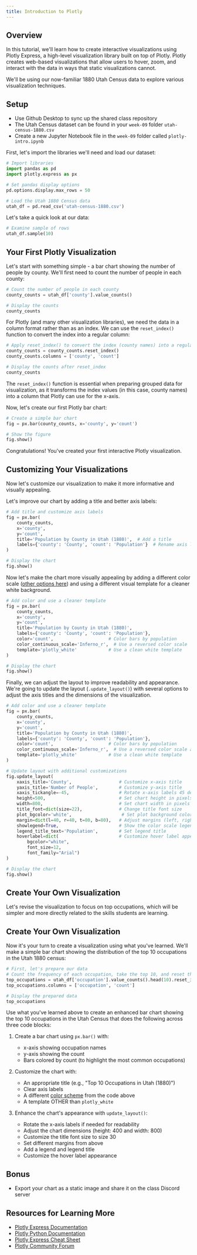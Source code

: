 ```yaml
---
title: Introduction to Plotly
---
```


## Overview

In this tutorial, we'll learn how to create interactive visualizations using Plotly Express, a high-level visualization library built on top of Plotly. Plotly creates web-based visualizations that allow users to hover, zoom, and interact with the data in ways that static visualizations cannot.

We'll be using our now-familiar 1880 Utah Census data to explore various visualization techniques.

## Setup

- Use Github Desktop to sync up the shared class repository
- The Utah Census dataset can be found in your `week-09` folder `utah-census-1880.csv`
- Create a new Jupyter Notebook file in the `week-09` folder called `plotly-intro.ipynb`

First, let's import the libraries we'll need and load our dataset:

```python
# Import libraries
import pandas as pd
import plotly.express as px

# Set pandas display options
pd.options.display.max_rows = 50

# Load the Utah 1880 Census data
utah_df = pd.read_csv('utah-census-1880.csv')
```

Let's take a quick look at our data:

```python
# Examine sample of rows
utah_df.sample(10)
```

## Your First Plotly Visualization

Let's start with something simple - a bar chart showing the number of people by county. We'll first need to count the number of people in each county:

```python
# Count the number of people in each county
county_counts = utah_df['county'].value_counts()

# Display the counts
county_counts
```

For Plotly (and many other visualization libraries), we need the data in a column format rather than as an index. We can use the `reset_index()` function to convert the index into a regular column:

```python
# Apply reset_index() to convert the index (county names) into a regular column
county_counts = county_counts.reset_index()
county_counts.columns = ['county', 'count']

# Display the counts after reset_index
county_counts
```

The `reset_index()` function is essential when preparing grouped data for visualization, as it transforms the index values (in this case, county names) into a column that Plotly can use for the x-axis.

Now, let's create our first Plotly bar chart:

```python
# Create a simple bar chart
fig = px.bar(county_counts, x='county', y='count')

# Show the figure
fig.show()
```

Congratulations! You've created your first interactive Plotly visualization.

## Customizing Your Visualizations

Now let's customize our visualization to make it more informative and visually appealing.

Let's improve our chart by adding a title and better axis labels:

```python
# Add title and customize axis labels
fig = px.bar(
    county_counts,
    x='county',
    y='count',
    title='Population by County in Utah (1880)',  # Add a title
    labels={'county': 'County', 'count': 'Population'}  # Rename axis labels
)

# Display the chart
fig.show()
```

Now let's make the chart more visually appealing by adding a different color scale ([other options here](https://plotly.com/python/builtin-colorscales/)) and using a different visual template for a cleaner white background.

```python
# Add color and use a cleaner template
fig = px.bar(
    county_counts,
    x='county',
    y='count',
    title='Population by County in Utah (1880)',
    labels={'county': 'County', 'count': 'Population'},
    color='count',                     # Color bars by population
    color_continuous_scale='Inferno_r',  # Use a reversed color scale
    template='plotly_white'            # Use a clean white template
)

# Display the chart
fig.show()
```

Finally, we can adjust the layout to improve readability and appearance. We're going to update the layout (`.update_layout()`) with several options to adjust the axis titles and the dimensions of the visualization.

```python
# Add color and use a cleaner template
fig = px.bar(
    county_counts,
    x='county',
    y='count',
    title='Population by County in Utah (1880)',
    labels={'county': 'County', 'count': 'Population'},
    color='count',                     # Color bars by population
    color_continuous_scale='Inferno_r',  # Use a reversed color scale and the Inferno color scheme
    template='plotly_white'            # Use a clean white template
)

# Update layout with additional customizations
fig.update_layout(
    xaxis_title='County',                  # Customize x-axis title
    yaxis_title='Number of People',        # Customize y-axis title
    xaxis_tickangle=-45,                   # Rotate x-axis labels 45 degrees
    height=500,                            # Set chart height in pixels
    width=800,                             # Set chart width in pixels
    title_font=dict(size=22),              # Change title font size
    plot_bgcolor='white',                   # Set plot background color
    margin=dict(l=40, r=40, t=80, b=80),   # Adjust margins (left, right, top, bottom)
    showlegend=True,                       # Show the color scale legend
    legend_title_text='Population',        # Set legend title
    hoverlabel=dict(                       # Customize hover label appearance
        bgcolor="white",
        font_size=12,
        font_family="Arial")
)

# Display the chart
fig.show()
```

## Create Your Own Visualization

Let's revise the visualization to focus on top occupations, which will be simpler and more directly related to the skills students are learning.

## Create Your Own Visualization

Now it's your turn to create a visualization using what you've learned. We'll make a simple bar chart showing the distribution of the top 10 occupations in the Utah 1880 census:

```python
# First, let's prepare our data
# Count the frequency of each occupation, take the top 10, and reset the index
top_occupations = utah_df['occupation'].value_counts().head(10).reset_index()
top_occupations.columns = ['occupation', 'count']

# Display the prepared data
top_occupations
```

Use what you've learned above to create an enhanced bar chart showing the top 10 occupations in the Utah Census that does the following across three code blocks:

1. Create a bar chart using `px.bar()` with:

   - x-axis showing occupation names
   - y-axis showing the count
   - Bars colored by count (to highlight the most common occupations)

2. Customize the chart with:

   - An appropriate title (e.g., "Top 10 Occupations in Utah (1880)")
   - Clear axis labels
   - A different [color scheme](https://plotly.com/python/builtin-colorscales/) from the code above
   - A template OTHER than `plotly_white`

3. Enhance the chart's appearance with `update_layout()`:
   - Rotate the x-axis labels if needed for readability
   - Adjust the chart dimensions (height: 400 and width: 800)
   - Customize the title font size to size 30
   - Set different margins from above
   - Add a legend and legend title
   - Customize the hover label appearance

## Bonus

- Export your chart as a static image and share it on the class Discord server

## Resources for Learning More

- [Plotly Express Documentation](https://plotly.com/python/plotly-express/)
- [Plotly Python Documentation](https://plotly.com/python/)
- [Plotly Express Cheat Sheet](https://images.plot.ly/plotly-documentation/images/plotly_express_cheat_sheet.pdf)
- [Plotly Community Forum](https://community.plotly.com/)
